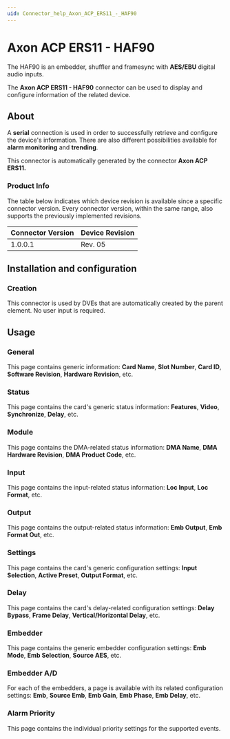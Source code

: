 ```yaml
---
uid: Connector_help_Axon_ACP_ERS11_-_HAF90
---
```


# Axon ACP ERS11 - HAF90

The HAF90 is an embedder, shuffler and framesync with **AES/EBU** digital audio inputs.

The **Axon ACP ERS11 - HAF90** connector can be used to display and configure information of the related device.

## About

A **serial** connection is used in order to successfully retrieve and configure the device's information. There are also different possibilities available for **alarm monitoring** and **trending**.

This connector is automatically generated by the connector **Axon ACP ERS11.**

### Product Info

The table below indicates which device revision is available since a specific connector version. Every connector version, within the same range, also supports the previously implemented revisions.

| **Connector Version** | **Device Revision** |
|--------------------|---------------------|
| 1.0.0.1            | Rev. 05             |

## Installation and configuration

### Creation

This connector is used by DVEs that are automatically created by the parent element. No user input is required.

## Usage

### General

This page contains generic information: **Card Name**, **Slot Number**, **Card ID**, **Software Revision**, **Hardware Revision**, etc.

### Status

This page contains the card's generic status information: **Features**, **Video**, **Synchronize**, **Delay**, etc.

### Module

This page contains the DMA-related status information: **DMA Name**, **DMA Hardware Revision**, **DMA Product Code**, etc.

### Input

This page contains the input-related status information: **Loc Input**, **Loc Format**, etc.

### Output

This page contains the output-related status information: **Emb Output**, **Emb Format Out**, etc.

### Settings

This page contains the card's generic configuration settings: **Input Selection**, **Active Preset**, **Output Format**, etc.

### Delay

This page contains the card's delay-related configuration settings: **Delay Bypass**, **Frame Delay**, **Vertical/Horizontal Delay**, etc.

### Embedder

This page contains the generic embedder configuration settings: **Emb Mode**, **Emb Selection**, **Source AES**, etc.

### Embedder A/D

For each of the embedders, a page is available with its related configuration settings: **Emb**, **Source Emb**, **Emb Gain**, **Emb Phase**, **Emb Delay**, etc.

### Alarm Priority

This page contains the individual priority settings for the supported events.
